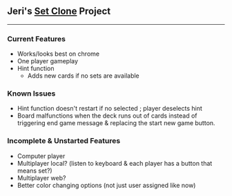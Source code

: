 ## Jeri's [Set Clone][sg] Project ##

[sg]: http://www.setgame.com/

- - -

### Current Features ###
- Works/looks best on chrome
- One player gameplay
- Hint function
   - Adds new cards if no sets are available

### Known Issues ###
- Hint function doesn't restart if no selected ; player deselects hint
- Board malfunctions when the deck runs out of cards instead of triggering end
  game message & replacing the start new game button.

### Incomplete & Unstarted Features ###
- Computer player
- Multiplayer local? (listen to keyboard & each player has a button that means set?)
- Multiplayer web?
- Better color changing options (not just user assigned like now)
